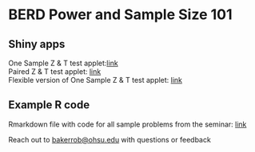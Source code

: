 # BERD Power and Sample Size 101
## Shiny apps

One Sample Z & T test applet:[link](https://wbakerrobinson.shinyapps.io/One_Sample_T_test_shiny/)  
Paired Z & T test applet: [link](https://wbakerrobinson.shinyapps.io/Paired_T_test_shiny/)  
Flexible version of One Sample Z & T test applet: [link](https://wbakerrobinson.shinyapps.io/Flexible_One_Sample_T_test_shiny/)  

## Example R code

Rmarkdown file with code for all sample problems from the seminar: [link](https://berd-pss101-example-rcode.netlify.app)

Reach out to bakerrob@ohsu.edu with questions or feedback
